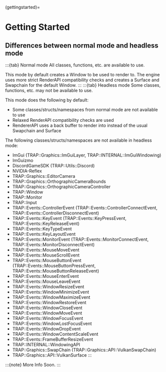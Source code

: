 (gettingstarted)=

# Getting Started

## Differences between normal mode and headless mode

:::{tab} Normal mode
All classes, functions, etc. are available to use.

This mode by default creates a Window to be used to render to.
The engine uses more strict RenderAPI compatibility checks and creates a Surface and Swapchain for the default Window.
:::
:::{tab} Headless mode
Some classes, functions, etc. may not be available to use.

This mode does the following by default:

- Some classes/structs/namespaces from normal mode are not available to use
- Relaxed RenderAPI compatibility checks are used
- RendererAPI uses a back buffer to render into instead of the usual Swapchain and Surface

The following classes/structs/namespaces are not available in headless mode:

- ImGui (TRAP::Graphics::ImGuiLayer, TRAP::INTERNAL::ImGuiWindowing)
- ImGuizmo
- DiscordGameSDK (TRAP::Utils::Discord)
- NVIDIA-Reflex
- TRAP::Graphics::EditorCamera
- TRAP::Graphics::OrthographicCameraBounds
- TRAP::Graphics::OrthographicCameraController
- TRAP::Window
- TRAP::Monitor
- TRAP::Input
- TRAP::Events::ControllerEvent (TRAP::Events::ControllerConnectEvent, TRAP::Events::ControllerDisconnectEvent)
- TRAP::Events::KeyEvent (TRAP::Events::KeyPressEvent, TRAP::Events::KeyReleaseEvent)
- TRAP::Events::KeyTypeEvent
- TRAP::Events::KeyLayoutEvent
- TRAP::Events::MonitorEvent (TRAP::Events::MonitorConnectEvent, TRAP::Events::MonitorDisconnectEvent)
- TRAP::Events::MouseMoveEvent
- TRAP::Events::MouseScrollEvent
- TRAP::Events::MouseButtonEvent (TRAP::Events::MouseButtonPressEvent, TRAP::Events::MouseButtonReleaseEvent)
- TRAP::Events::MouseEnterEvent
- TRAP::Events::MouseLeaveEvent
- TRAP::Events::WindowResizeEvent
- TRAP::Events::WindowMinimizeEvent
- TRAP::Events::WindowMaximizeEvent
- TRAP::Events::WindowRestoreEvent
- TRAP::Events::WindowCloseEvent
- TRAP::Events::WindowMoveEvent
- TRAP::Events::WindowFocusEvent
- TRAP::Events::WindowLostFocusEvent
- TRAP::Events::WindowDropEvent
- TRAP::Events::WindowContentScaleEvent
- TRAP::Events::FrameBufferResizeEvent
- TRAP::INTERNAL::WindowingAPI
- TRAP::Graphics::SwapChain (TRAP::Graphics::API::VulkanSwapChain)
- TRAP::Graphics::API::VulkanSurface
:::

:::{note}
More Info Soon.
:::
